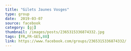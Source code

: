 ```yaml
---
title: "Gilets Jaunes Vosges"
type: group
date:  2019-03-07
source: facebook
category: [gj]
thumbnail: /images/posts/2365315336874332.jpg
tags: [FR,FR-GES,88]
link: https://www.facebook.com/groups/2365315336874332/
---
```

